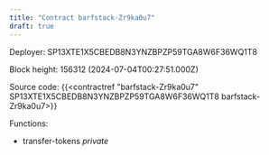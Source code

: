 ```yaml
---
title: "Contract barfstack-Zr9ka0u7"
draft: true
---
```

Deployer: SP13XTE1X5CBEDB8N3YNZBPZP59TGA8W6F36WQ1T8


 



Block height: 156312 (2024-07-04T00:27:51.000Z)

Source code: {{<contractref "barfstack-Zr9ka0u7" SP13XTE1X5CBEDB8N3YNZBPZP59TGA8W6F36WQ1T8 barfstack-Zr9ka0u7>}}

Functions:

* transfer-tokens _private_
